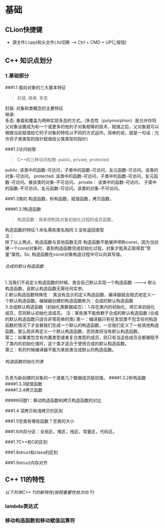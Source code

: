 # 基础



## CLion快捷键
+ 源文件(.cpp)和头文件(.h)切换 --> Ctrl + CMD + UP(👆按钮)


## C++ 知识点划分


### 1.基础部分
###1.1 面向对象的三大基本特征
> 封装, 继承, 多态    

封装: 对象和类概念的主要特征     
继承:     
多态: 重载和覆盖为两种实现多态的方式。(多态性（polymorphisn）是允许你将父对象设置成为和一个或更多的他的子对象相等的技术，赋值之后，父对象就可以根据当前赋值给它的子对象的特性以不同的方式运作。简单的说，就是一句话：允许将子类类型的指针赋值给父类类型的指针)

###1.2访问权限  
> C++的三种访问权限: public, private, protected    

public: 该类中的函数-可访问，子类中的函数-可访问，友元函数-可访问。该类的对象-可访问。 
protected: 该类中的函数-可访问，子类中的函数-可访问，友元函数-可访问。被该类的对象-不可访问。 
private： 该类中的函数-可访问， 子类中的函数-不可访问，友元函数-可访问。该类的对象-不可访问。                  

###1.3类的 构造函数，析构函数，赋值函数，拷贝函数。  
             
####1.3.1构造函数   
> 构造函数：用来控制其对象初始化过程的成员函数。

构造函数的特征:1.命名需和类名相同 2.没有返回类型     
注：  
除了以上两点，构造函数与其他函数无异
构造函数不能被声明称const，因为当创建一个const对象时，直到构造函数完成初始化过程，对象才能真正取得其"常量"属性。So, 构造函数在const对象构造过程中可以向其写值。

###### 合成的默认构造函数    
1.当我们不自定义构造函数的时候，类会自己默认实现一个构造函数 ----> 默认构造函数，且默认构造函数无需任何实参。       
2.默认构造函数特殊性： 类没有显示的定义构造函数，编译器就会隐式地定义一个默认构造函数。编辑器创建的构造函数称为：合成的默认构造函数       
3.合成默认构造函数（初始化类数据成员）：1.存在类内的初始化，用它来初始化成员，否则默认初始化该成员。
注：某些类不能依赖于合成的默认构造函数  (合成的默认构造函数只适合非常简单的类)
第一：编译器只有在发现类不包含任何构造函数的情况下才会替我们生成一个默认的构造函数，一旦我们定义了一些其他构造函数。那么除非再定义一个默认构造函数，否则类将没有默认构造函数。         
第二：如果类包含有内置类型或者复合类型的成员，则只有当这些成员全都被赋予了类内的初始化值时，这个类才适合于使用合成的默认构造函数。       
第三：有的时候编译器不能为某些类合成默认的构造函数。  
###### 构造函数初始化列表        
负责为新创建的对象的一个或者几个数据成员赋初值。
####1.3.2析构函数   
####1.3.3赋值函数   
####1.3.4拷贝函数

#####问题1：移动构造函数和拷贝构造函数的对比   

###1.4 深拷贝和浅拷贝的区别


###1.5空类有哪些函数？空类的大小     


###1.6内存分区：全局区，堆区，栈区，常量区，代码区。

###1.7C++和C的区别      

###1.8struct和class的区别 

###1.9struct内存对齐

## C++ 11的特性
*以下列举C++ 11的新特性(按照重要性依次向下)*
### lambda表达式

### 移动构造函数和移动赋值运算符